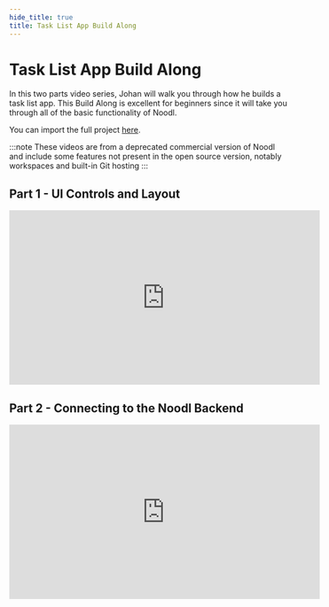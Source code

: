 ```yaml
---
hide_title: true
title: Task List App Build Along
---
```


# Task List App Build Along

In this two parts video series, Johan will walk you through how he builds a task list app. This Build Along is excellent for beginners since it will take you through all of the basic functionality of Noodl.

You can import the full project [here](/library/examples/task-list-app).

:::note
These videos are from a deprecated commercial version of Noodl and include some features not present in the open source version, notably workspaces and built-in Git hosting
:::

## Part 1 - UI Controls and Layout

<iframe width="560" height="315" src="https://www.youtube-nocookie.com/embed/TNnn0Gzj-H4" title="YouTube video player" frameBorder="0" allow="accelerometer; autoplay; clipboard-write; encrypted-media; gyroscope; picture-in-picture" allowFullScreen></iframe>

## Part 2 - Connecting to the Noodl Backend

<iframe width="560" height="315" src="https://www.youtube-nocookie.com/embed/HCqlSUyguiE" title="YouTube video player" frameBorder="0" allow="accelerometer; autoplay; clipboard-write; encrypted-media; gyroscope; picture-in-picture" allowFullScreen></iframe>
